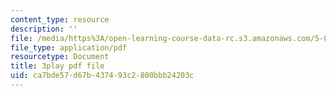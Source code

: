 ```yaml
---
content_type: resource
description: ''
file: /media/https%3A/open-learning-course-data-rc.s3.amazonaws.com/5-07sc-biological-chemistry-i-fall-2013/ca7bde57d67b437493c2800bbb24203c_f-bMQdul6xI.pdf
file_type: application/pdf
resourcetype: Document
title: 3play pdf file
uid: ca7bde57-d67b-4374-93c2-800bbb24203c
---
```


